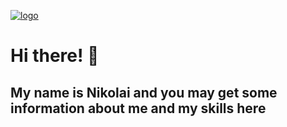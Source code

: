 [![logo](https://i.ibb.co/5WmGXyR/Logo.png " ")](https://github.com/nikolaiqa)

# Hi there! 👋 
## My name is Nikolai and you may get some information about me and my skills here
